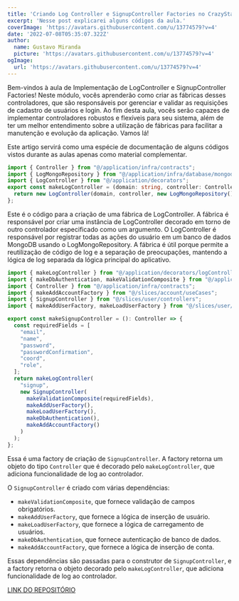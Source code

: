 ```yaml
---
title: 'Criando Log Controller e SignupController Factories no CrazyStack Next.js'
excerpt: 'Nesse post explicarei alguns códigos da aula.'
coverImage: 'https://avatars.githubusercontent.com/u/13774579?v=4'
date: '2022-07-08T05:35:07.322Z'
author:
  name: Gustavo Miranda
  picture: 'https://avatars.githubusercontent.com/u/13774579?v=4'
ogImage:
  url: 'https://avatars.githubusercontent.com/u/13774579?v=4'
---
```


Bem-vindos à aula de Implementação de LogController e SignupController Factories! Neste módulo, vocês aprenderão como criar as fábricas desses controladores, que são responsáveis por gerenciar e validar as requisições de cadastro de usuários e login. Ao fim desta aula, vocês serão capazes de implementar controladores robustos e flexíveis para seu sistema, além de ter um melhor entendimento sobre a utilização de fábricas para facilitar a manutenção e evolução da aplicação. Vamos lá!

Este artigo servirá como uma espécie de documentação de alguns códigos vistos durante as aulas apenas como material complementar.
```typescript
import { Controller } from "@/application/infra/contracts";
import { LogMongoRepository } from "@/application/infra/database/mongodb/repository";
import { LogController } from "@/application/decorators";
export const makeLogController = (domain: string, controller: Controller): Controller => {
  return new LogController(domain, controller, new LogMongoRepository());
};
``` 
Este é o código para a criação de uma fábrica de LogController. A fábrica é responsável por criar uma instância de LogController decorado em torno de outro controlador especificado como um argumento. O LogController é responsável por registrar todas as ações do usuário em um banco de dados MongoDB usando o LogMongoRepository. A fábrica é útil porque permite a reutilização de código de log e a separação de preocupações, mantendo a lógica de log separada da lógica principal do aplicativo.
 
```typescript
import { makeLogController } from "@/application/decorators/logControllerFactory";
import { makeDbAuthentication, makeValidationComposite } from "@/application/factories";
import { Controller } from "@/application/infra/contracts";
import { makeAddAccountFactory } from "@/slices/account/useCases";
import { SignupController } from "@/slices/user/controllers";
import { makeAddUserFactory, makeLoadUserFactory } from "@/slices/user/useCases";

export const makeSignupController = (): Controller => {
  const requiredFields = [
    "email",
    "name",
    "password",
    "passwordConfirmation",
    "coord",
    "role",
  ];
  return makeLogController(
    "signup",
    new SignupController(
      makeValidationComposite(requiredFields),
      makeAddUserFactory(),
      makeLoadUserFactory(),
      makeDbAuthentication(),
      makeAddAccountFactory()
    )
  );
};
``` 
Essa é uma factory de criação de `SignupController`. A factory retorna um objeto do tipo `Controller` que é decorado pelo `makeLogController`, que adiciona funcionalidade de log ao controlador.

O `SignupController` é criado com várias dependências:

* `makeValidationComposite`, que fornece validação de campos obrigatórios.
* `makeAddUserFactory`, que fornece a lógica de inserção de usuário.
* `makeLoadUserFactory`, que fornece a lógica de carregamento de usuários.
* `makeDbAuthentication`, que fornece autenticação de banco de dados.
* `makeAddAccountFactory`, que fornece a lógica de inserção de conta.

Essas dependências são passadas para o construtor de `SignupController`, e a factory retorna o objeto decorado pelo `makeLogController`, que adiciona funcionalidade de log ao controlador.


[LINK DO REPOSITÓRIO](https://github.com/gumiranda/CrazyStackNodeJs)